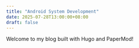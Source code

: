 ```yaml
---
title: "Android System Development"
date: 2025-07-28T13:00:00+08:00
draft: false
---
```

Welcome to my blog built with Hugo and PaperMod!